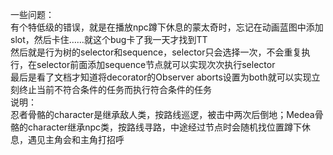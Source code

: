 一些问题：  
有个特低级的错误，就是在播放npc蹲下休息的蒙太奇时，忘记在动画蓝图中添加slot，然后卡住……就这个bug卡了我一天才找到TT   
然后就是行为树的selector和sequence，selector只会选择一次，不会重复执行，在selector前面添加sequence节点就可以实现次次执行selector  
最后是看了文档才知道将decorator的Observer aborts设置为both就可以实现立刻终止当前不符合条件的任务而执行符合条件的任务  
说明：  
忍者骨骼的character是继承敌人类，按路线巡逻，被击中两次后倒地；Medea骨骼的character继承npc类，按路线寻路，中途经过节点时会随机找位置蹲下休息，遇见主角会和主角打招呼
